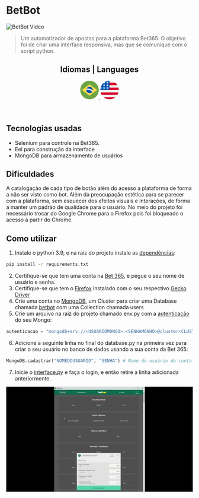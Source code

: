 # BetBot

![BetBot Video](./docs/images/video.gif)


> Um automatizador de apostas para a plataforma Bet365. O objetivo foi de criar uma interface responsiva, mas que se comunique com o script python. 

<div align="center">
	<h2> Idiomas | Languages </h2>
	<a href="https://jdaniloc.github.io/Individual-Bet365Bot/pt/">
		<img src="docs/images/br.png "
		alt="Português" width="50" height="50" />
	</a>
	<a href="https://jdaniloc.github.io/Individual-Bet365Bot/en/">
		<img src="docs/images/en.png "
		alt="English" width="50" height="50"/>
	</a>
</div><br><br>

## Tecnologias usadas
- Selenium para controle na Bet365.
- Eel para construção da interface
- MongoDB para armazenamento de usuários

## Dificuldades
A catalogação de cada tipo de botão além do acesso a plataforma de forma a não ser visto como bot. Além da preocupação estética para se parecer com a plataforma, sem esquecer dos efeitos visuais e interações, de forma a manter um padrão de qualidade para o usuário. No meio do projeto foi necessário trocar do Google Chrome para o Firefox pois foi bloqueado o acesso a partir do Chrome.

## Como utilizar
1. Instale o python 3.9, e na raiz do projeto instale as [dependências]((./requirements.txt)):
```bash
pip install -r requirements.txt
```
2. Certifique-se que tem uma conta na [Bet 365](https://www.bet365.com/), e pegue o seu nome de usuário e senha.
3. Certifique-se que tem o [Firefox](./widgets.py) instalado com o seu respectivo [Gecko Driver](https://www.take.net/blog/wp-content/cache/wp-rocket/take.net/blog/take-test/instalacao-geckodriver-driver-para-abrir-o-firefox-no-selenium/index-https.html_gzip) 
4. Crie uma conta no [MongoDB](https://medium.com/reprogramabr/conectando-no-banco-de-dados-cloud-mongodb-atlas-bca63399693f#:~:text=Acesse%20ao%20site%20do%20MongoDB,esquerdo%2C%20clique%20em%20Database%20Access.), um Cluster para criar uma Database chamada [betbot](./database.py) com uma Collection chamada users
5. Crie um arquivo na raiz do projeto chamado env.py com a [autenticação](https://docs.atlas.mongodb.com/tutorial/connect-to-your-cluster/) do seu Mongo:
```py
autenticacao = "mongodb+srv://<USUARIOMONGO>:<SENHAMONHO>@cluster<CLUSTERID>.mongodb.net/betbot?retryWrites=true&w=majority"
```
6. Adicione a seguinte linha no final do database.py na primeira vez para criar o seu usuário no banco de dados usando a sua conta da Bet 365:
```py
MongoDB.cadastrar("NOMEDOUSUARIO", "SENHA") # Nome do usuário da conta da Bet e sua senha
```
7. Inicie o [interface.py](./interface.py) e faça o login, e então retire a linha adicionada anteriormente.

![Config Video](./docs/images/configVideo.gif)
